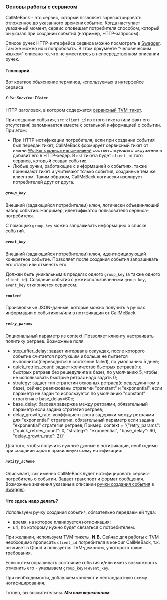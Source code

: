 ### Основы работы с сервисом

CallMeBack - это сервис, который позволяет зарегистрировать отложенное до указанного времени событие.
Когда наступает указанный момент, сервис оповещает потребителя способом, который он указал при создании события
(например, HTTP-запросом).

Список ручек HTTP-интерфейса сервиса можно посмотреть в [Swagger].
Там же можно их и попробовать. В этом документе "человеческим языком" описано то, что не уместилось в непосредственном
описании ручек.

#### Глоссарий
Вот краткое обьяснение терминов, используемых в интерфейсе сервиса.

##### `X-Ya-Service-Ticket`
HTTP-заголовок, в котором содержится [сервисный TVM-тикет](https://wiki.yandex-team.ru/passport/tvm2/stbrief/).

При создании события, `src:client_id` из этого тикета (или факт его отсутствия) запоминается
вместе с остальной информацией о событии. При этом:
* При HTTP-нотификации потребителя, если при создании события был передан тикет, CallMeBack формирует сервисный тикет
  от имени [Worker сервиса напоминаний](https://abc.yandex-team.ru/services/remindersservice/resources/) соответствующего
  окружения и добавит его в HTTP-хедер. В `dst` тикета будет `client_id` того сервиса, который создал событие.
* Любые ручки, работающие с информацией о событиях, также принимают тикет и учитывают только события, созданные тем же клиентом.
  Таким образом, CallMeBack логически изолирует потребителей друг от друга.


##### `group_key`
Внешний (задающийся потребителем) ключ, логически объединяющий набор событий.
Например, идентификатор пользователя сервиса-потребителя.

С помощью `group_key` можно запрашивать информацию о списке событий.

##### `event_key`
Внешний (задающийся потребителем) ключ, идентифицирующий конкретное событие.
Позволяет после создания события запрашивать его статус или отменять его.

Должен быть уникальным в пределах одного `group_key` (а также одного `client_id`).
Создание события с уже использованными `group_key, event_key` отклоняется сервисом.

##### `context`
Произвольные JSON-данные, которые можно получить в ручках информации о событиях и/или в нотификации от CallMeBack.

##### `retry_params`
Опциональный параметр из context.
Позволяет клиенту настраивать политику ретраев.
Возможные поля:
* stop_after_delay: задает интервал в секундах, после которого событие считается протухшим
  и больше не пытается выполнится(переводится в состояние failed), по умолчанию 5 дней;
* quick_retries_count: задает количество быстрых ретраев(т.е. быстрых ретраев без решедулинга в базе), по умолчанию 5,
  чтобы не использовать быстрые ретраи надо задать 0;
* strategy: задает тип стратегии основных ретраев(с решедулингом в базе), сейчас реализованы стратегии "constant" и "exponential",
  если параметр не задан то используется по умолчанию "constant" стратегия с base_delay=60с;
* base_delay: базовая задержка между ретраями, обязательный параметр если задана стратегия ретраев;
* delay_growth_rate: коэффициент роста задержки между ретраями для "exponential" стратегии,
  обязательный параметр если задана "exponential" стратегия ретраев;
Пример:
context = '{"retry_params": {"quick_retries_count": 0, "strategy": "exponential", "base_delay": 60, "delay_growth_rate": 2}}'

 Для того, чтобы получить нужные данные в нотификации, необходимо при создании задать правильную схему нотификации:
##### `notify_scheme`
Описывает, как именно CallMeBack будет нотифицировать сервис-потребитель о событии. Задает транспорт и формат сообщения.
Возможные значения указаны в описании
 [ручки создания события](http://callmeback-test.mail.yandex.net/api/doc#!/Api/post_v1_add) в [Swagger].

#### Что здесь надо делать?

Используем ручку создания события, обязательно передаем ей туда:
* время, на которое планируется нотификация;
* url, по которому нужно будет связаться с потребителем.

При желании, используем TVM-тикеты. **N.B.** Сейчас для работы с TVM необходимо прописать `client_id` потребителя в конфиг
CallMeBack, т.к. он живет в Qloud и пользуется TVM-демоном, у которого такие требования.

Если хотим опрашивать состояние события и/или иметь возможность отменить его - указываем `group_key` и `event_key`.

При необходимости, добавляем контекст и нестандартную схему нотифицирования.

Готово, вы восхитительны. _**Мы вам перезвоним.**_

[Swagger]: http://callmeback-test.mail.yandex.net/api/docs
